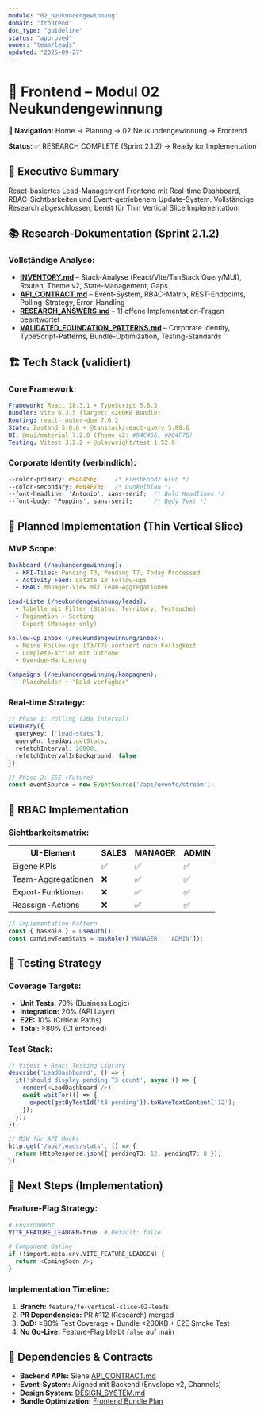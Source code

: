 ```yaml
---
module: "02_neukundengewinnung"
domain: "frontend"
doc_type: "guideline"
status: "approved"
owner: "team/leads"
updated: "2025-09-27"
---
```


# 🎨 Frontend – Modul 02 Neukundengewinnung

**📍 Navigation:** Home → Planung → 02 Neukundengewinnung → Frontend

**Status:** ✅ RESEARCH COMPLETE (Sprint 2.1.2) → Ready for Implementation

## 🎯 Executive Summary

React-basiertes Lead-Management Frontend mit Real-time Dashboard, RBAC-Sichtbarkeiten und Event-getriebenem Update-System. Vollständige Research abgeschlossen, bereit für Thin Vertical Slice Implementation.

## 📚 **Research-Dokumentation (Sprint 2.1.2)**

### **Vollständige Analyse:**
- **[INVENTORY.md](./analyse/INVENTORY.md)** – Stack-Analyse (React/Vite/TanStack Query/MUI), Routen, Theme v2, State-Management, Gaps
- **[API_CONTRACT.md](./analyse/API_CONTRACT.md)** – Event-System, RBAC-Matrix, REST-Endpoints, Polling-Strategy, Error-Handling
- **[RESEARCH_ANSWERS.md](./analyse/RESEARCH_ANSWERS.md)** – 11 offene Implementation-Fragen beantwortet
- **[VALIDATED_FOUNDATION_PATTERNS.md](./analyse/VALIDATED_FOUNDATION_PATTERNS.md)** – Corporate Identity, TypeScript-Patterns, Bundle-Optimization, Testing-Standards

## 🏗️ **Tech Stack (validiert)**

### **Core Framework:**
```yaml
Framework: React 18.3.1 + TypeScript 5.8.3
Bundler: Vite 6.3.5 (Target: <200KB Bundle)
Routing: react-router-dom 7.6.2
State: Zustand 5.0.6 + @tanstack/react-query 5.80.6
UI: @mui/material 7.2.0 (Theme v2: #94C456, #004F7B)
Testing: Vitest 3.2.2 + @playwright/test 1.52.0
```

### **Corporate Identity (verbindlich):**
```css
--color-primary: #94C456;     /* FreshFoodz Grün */
--color-secondary: #004F7B;   /* Dunkelblau */
--font-headline: 'Antonio', sans-serif;  /* Bold Headlines */
--font-body: 'Poppins', sans-serif;      /* Body Text */
```

## 🎯 **Planned Implementation (Thin Vertical Slice)**

### **MVP Scope:**
```yaml
Dashboard (/neukundengewinnung):
  - KPI-Tiles: Pending T3, Pending T7, Today Processed
  - Activity Feed: Letzte 10 Follow-ups
  - RBAC: Manager-View mit Team-Aggregationen

Lead-Liste (/neukundengewinnung/leads):
  - Tabelle mit Filter (Status, Territory, Textsuche)
  - Pagination + Sorting
  - Export (Manager only)

Follow-up Inbox (/neukundengewinnung/inbox):
  - Meine Follow-ups (T3/T7) sortiert nach Fälligkeit
  - Complete-Action mit Outcome
  - Overdue-Markierung

Campaigns (/neukundengewinnung/kampagnen):
  - Placeholder + "Bald verfügbar"
```

### **Real-time Strategy:**
```typescript
// Phase 1: Polling (20s Interval)
useQuery({
  queryKey: ['lead-stats'],
  queryFn: leadApi.getStats,
  refetchInterval: 20000,
  refetchIntervalInBackground: false
});

// Phase 2: SSE (Future)
const eventSource = new EventSource('/api/events/stream');
```

## 🔐 **RBAC Implementation**

### **Sichtbarkeitsmatrix:**
| UI-Element | SALES | MANAGER | ADMIN |
|------------|-------|---------|-------|
| Eigene KPIs | ✅ | ✅ | ✅ |
| Team-Aggregationen | ❌ | ✅ | ✅ |
| Export-Funktionen | ❌ | ✅ | ✅ |
| Reassign-Actions | ❌ | ✅ | ✅ |

```typescript
// Implementation Pattern
const { hasRole } = useAuth();
const canViewTeamStats = hasRole(['MANAGER', 'ADMIN']);
```

## 🧪 **Testing Strategy**

### **Coverage Targets:**
- **Unit Tests:** 70% (Business Logic)
- **Integration:** 20% (API Layer)
- **E2E:** 10% (Critical Paths)
- **Total:** ≥80% (CI enforced)

### **Test Stack:**
```typescript
// Vitest + React Testing Library
describe('LeadDashboard', () => {
  it('should display pending T3 count', async () => {
    render(<LeadDashboard />);
    await waitFor(() => {
      expect(getByTestId('t3-pending')).toHaveTextContent('12');
    });
  });
});

// MSW für API Mocks
http.get('/api/leads/stats', () => {
  return HttpResponse.json({ pendingT3: 12, pendingT7: 8 });
});
```

## 🚀 **Next Steps (Implementation)**

### **Feature-Flag Strategy:**
```bash
# Environment
VITE_FEATURE_LEADGEN=true  # Default: false

# Component Gating
if (!import.meta.env.VITE_FEATURE_LEADGEN) {
  return <ComingSoon />;
}
```

### **Implementation Timeline:**
1. **Branch:** `feature/fe-vertical-slice-02-leads`
2. **PR Dependencies:** PR #112 (Research) merged
3. **DoD:** ≥80% Test Coverage + Bundle <200KB + E2E Smoke Test
4. **No Go-Live:** Feature-Flag bleibt `false` auf main

## 🔗 **Dependencies & Contracts**

- **Backend APIs:** Siehe [API_CONTRACT.md](./analyse/API_CONTRACT.md)
- **Event-System:** Aligned mit Backend (Envelope v2, Channels)
- **Design System:** [DESIGN_SYSTEM.md](../../../grundlagen/DESIGN_SYSTEM.md)
- **Bundle Optimization:** [Frontend Bundle Plan](../../../features-neu/00_infrastruktur/leistung/implementation-plans/01_FRONTEND_BUNDLE_OPTIMIZATION_PLAN.md)